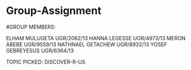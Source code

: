 # Group-Assignment

#GROUP MEMBERS:

ELHAM MULUGETA UGR/2062/13
HANNA LEGESSE UGR/4973/13
MERON ABEBE UGR/9559/13
NATHNAEL GETACHEW UGR/8932/13
YOSEF GEBREYESUS UGR/6364/13

TOPIC PICKED:
DISCOVER-R-US
